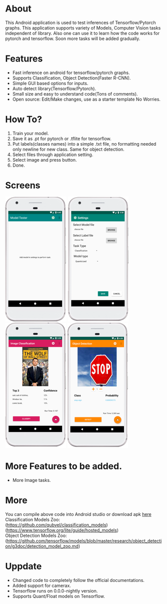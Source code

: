 # About
This Android application is used to test inferences of Tensorflow/Pytorch graphs. This application supports variety of Models, Computer Vision tasks independent of library. Also one can use it to learn how the code works for pytorch and tensorflow. Soon more tasks will be added gradually.

# Features
- Fast inference on android for tensorflow/pytorch graphs.
- Supports Classification, Object Detection(Faster R-CNN).
- Simple GUI based options for inputs.
- Auto detect library(Tensorflow/Pytorch).
- Small size and easy to understand code(Tons of comments).
- Open source: Edit/Make changes, use as a starter template No Worries.

# How To?
1. Train your model.
2. Save it as .pt for pytorch or .tflite for tensorflow.
3. Put labels(classes names) into a simple .txt file, no formatting needed only newline for new class. 
   Same for object detection.
4. Select files through application setting.
5. Select image and press button.
6. Done.

# Screens
![3](/screenshots/sss4.PNG)
![1](/screenshots/sss1.PNG)
![2](/screenshots/sss2.PNG)
![1](/screenshots/sss3.PNG)

# More Features to be added.
- More Image tasks.

# More
You can compile above code into Android studio or download apk [here](https://drive.google.com/open?id=1qn0yiFxyEcxa4EVHbDeL4mErxkysXgdS)<br/>
Classification Models Zoo: <br/>
(https://github.com/qubvel/classification_models)<br/>
(https://www.tensorflow.org/lite/guide/hosted_models)<br/>
Object Detection Models Zoo: (https://github.com/tensorflow/models/blob/master/research/object_detection/g3doc/detection_model_zoo.md)

# Uppdate
- Changed code to completely follow the official documentations.
- Added support for camerax.
- Tensorflow runs on 0.0.0-nightly version.
- Supports Quant/Float models on Tensorflow.

